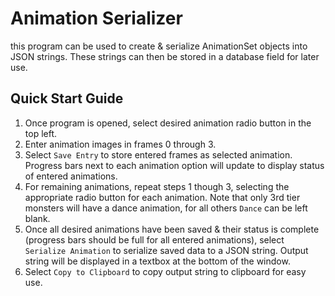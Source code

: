 # Animation Serializer

this program can be used to create & serialize AnimationSet objects into JSON strings. These strings can then be stored in a database field for later use. 

## Quick Start Guide

1. Once program is opened, select desired animation radio button in the top left.
2. Enter animation images in frames 0 through 3.
3. Select `Save Entry` to store entered frames as selected animation. Progress bars next to each animation option will update to display status of entered animations.
4. For remaining animations, repeat steps 1 though 3, selecting the appropriate radio button for each animation. Note that only 3rd tier monsters will have a dance 
animation, for all others `Dance` can be left blank. 
5. Once all desired animations have been saved & their status is complete (progress bars should be full for all entered animations), select `Serialize Animation` to
serialize saved data to a JSON string. Output string will be displayed in a textbox at the bottom of the window.
6. Select `Copy to Clipboard` to copy output string to clipboard for easy use.
